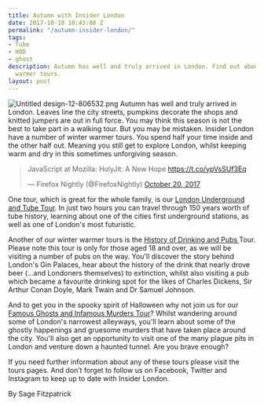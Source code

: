 ```yaml
---
title: Autumn with Insider London
date: 2017-10-18 10:43:00 Z
permalink: "/autumn-insider-london/"
tags:
- Tube
- HOD
- ghost
description: Autumn has well and truly arrived in London. Find out about our winter
  warmer tours.
layout: post
---
```


![Untitled design-12-806532.png](/uploads/Untitled%20design-12-806532.png)
Autumn has well and truly arrived in London. Leaves line the city streets, pumpkins decorate the shops and knitted jumpers are out in full force. You may think this season is not the best to take part in a walking tour. But you may be mistaken. Insider London have a number of winter warmer tours. You spend half your time inside and the other half out. Meaning you still get to explore London, whilst keeping warm and dry in this sometimes unforgiving season.

<blockquote class="twitter-tweet" data-lang="en"><p lang="hu" dir="ltr">JavaScript at Mozilla: HolyJit: A New Hope <a href="https://t.co/ypVsSUf3Eq">https://t.co/ypVsSUf3Eq</a></p>&mdash; Firefox Nightly (@FirefoxNightly) <a href="https://twitter.com/FirefoxNightly/status/921337701722451968?ref_src=twsrc%5Etfw">October 20, 2017</a></blockquote>
<script async src="https://platform.twitter.com/widgets.js" charset="utf-8"></script>


One tour, which is great for the whole family, is our [London Underground and Tube Tour](https://www.insider-london.co.uk/tours/london-underground-and-tube-tour/). In just two hours you can travel through 150 years worth of tube history, learning about one of the cities first underground stations, as well as one of London's most futuristic.

Another of our winter warmer tours is the [History of Drinking and Pubs ](https://www.insider-london.co.uk/tours/history-of-drinking-and-pubs/)Tour. Please note this tour is only for those aged 18 and over, as we will be visiting a number of pubs on the way. You'll discover the story behind London's Gin Palaces, hear about the history of the drink that nearly drove beer (…and Londoners themselves) to extinction, whilst also visiting a pub which became a favourite drinking spot for the likes of Charles Dickens, Sir Arthur Conan Doyle, Mark Twain and Dr Samuel Johnson.

And to get you in the spooky spirit of Halloween why not join us for our [Famous Ghosts and Infamous Murders Tour](https://www.insider-london.co.uk/tours/famous-ghosts-and-infamous-murders/)? Whilst wandering around some of London's narrowest alleyways, you'll learn about some of the ghostly happenings and gruesome murders that have taken place around the city. You'll also get an opportunity to visit one of the many plague pits in London and venture down a haunted tunnel. Are you brave enough?

If you need further information about any of these tours please visit the tours pages. And don’t forget to follow us on Facebook, Twitter and Instagram to keep up to date with Insider London.

By Sage Fitzpatrick